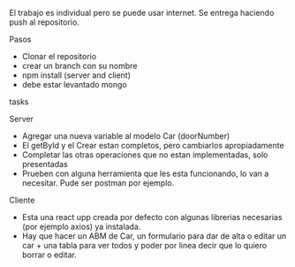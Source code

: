 El trabajo es individual pero se puede usar internet. Se entrega haciendo push al repositorio.

Pasos
* Clonar el repositorio
* crear un branch con su nombre
* npm install (server and client)
* debe estar levantado mongo

tasks

Server
* Agregar una nueva variable al modelo Car (doorNumber)
* El getById  y el Crear estan completos, pero cambiarlos apropiadamente
* Completar las otras operaciones que no estan implementadas, solo presentadas
* Prueben con alguna herramienta que les esta funcionando, lo van a necesitar. Pude ser postman por ejemplo.

Cliente
* Esta una react upp creada por defecto con algunas librerias necesarias (por ejemplo axios) ya instalada.
* Hay que hacer un ABM de Car,  un formulario para dar de alta o editar un car + una tabla para ver todos y poder por linea decir que lo quiero borrar o editar.

